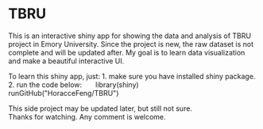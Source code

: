 # TBRU
This is an interactive shiny app for showing the data and analysis of TBRU project in Emory University. Since the project is new, the raw dataset is not complete and will be updated after. My goal is to learn data visualization and make a beautiful interactive UI.

To learn this shiny app, just: 1. make sure you have installed shiny package.  2. run the code below:
       library(shiny)
       runGitHub("HoracceFeng/TBRU")
       
This side project may be updated later, but still not sure.       
Thanks for watching. Any comment is welcome. 
